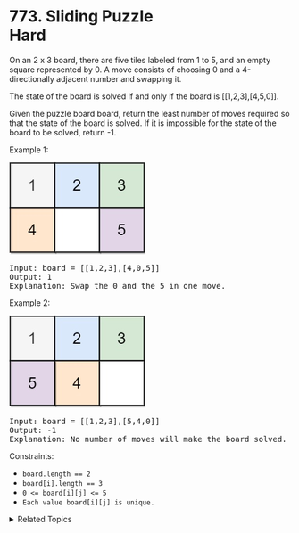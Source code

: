 # 773. Sliding Puzzle<br> Hard

On an 2 x 3 board, there are five tiles labeled from 1 to 5, and an empty square represented by 0. A move consists of choosing 0 and a 4-directionally adjacent number and swapping it.

The state of the board is solved if and only if the board is [[1,2,3],[4,5,0]].

Given the puzzle board board, return the least number of moves required so that the state of the board is solved. If it is impossible for the state of the board to be solved, return -1.

Example 1:

![](assets/slide1-grid.jpg)

<pre>
Input: board = [[1,2,3],[4,0,5]]
Output: 1
Explanation: Swap the 0 and the 5 in one move.
</pre>

Example 2:

![](assets/slide2-grid.jpg)

<pre>
Input: board = [[1,2,3],[5,4,0]]
Output: -1
Explanation: No number of moves will make the board solved.
</pre>

Constraints:

- `board.length == 2`
- `board[i].length == 3`
- `0 <= board[i][j] <= 5`
- `Each value board[i][j] is unique.`

<details>

<summary> Related Topics </summary>

-   `BFS`

</details>
